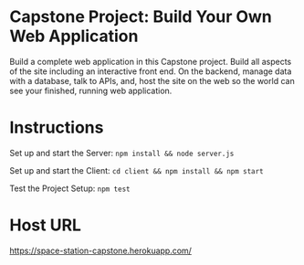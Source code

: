 # Capstone Project: Build Your Own Web Application

Build a complete web application in this Capstone project. Build all aspects of the site including an interactive front end. On the backend, manage data with a database, talk to APIs, and, host the site on the web so the world can see your finished, running web application.

# Instructions

Set up and start the Server: ```npm install && node server.js```

Set up and start the Client: ```cd client && npm install && npm start```

Test the Project Setup: ```npm test```

# Host URL
https://space-station-capstone.herokuapp.com/
